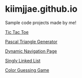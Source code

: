 # kiimjjae.github.io
Sample code projects made by me!


<a href="https://codepen.io/kiimjjae/pen/zYvpmer">Tic Tac Toe</a>

<a href="https://codepen.io/kiimjjae/pen/vYLBWjB">Pascal Triangle Generator</a>

<a href="https://codepen.io/kiimjjae/pen/LYGeKQK">Dynamic Navigation Page</a>

<a href="https://github.com/kiimjjae/kiimjjae.github.io/blob/master/SinglyLinkedList/SinglyLinkedList.js">Singly Linked List</a>

<a href="https://kiimjjae.github.io/colorguessinggame/">Color Guessing Game</a>
